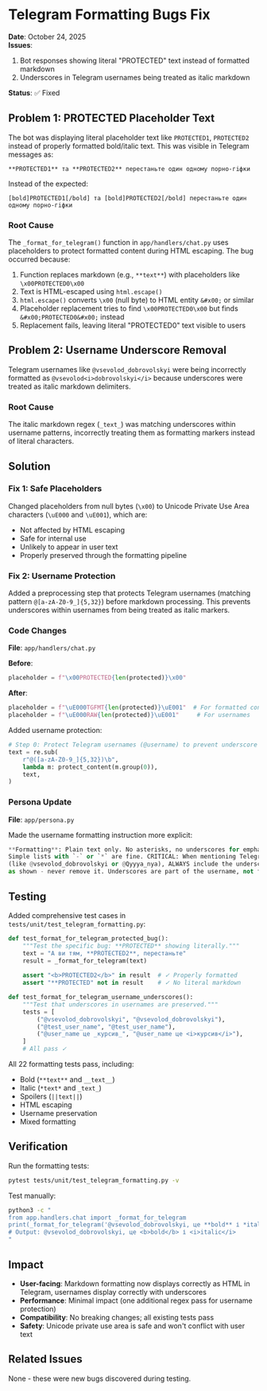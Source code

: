 # Telegram Formatting Bugs Fix

**Date**: October 24, 2025  
**Issues**: 
1. Bot responses showing literal "PROTECTED" text instead of formatted markdown
2. Underscores in Telegram usernames being treated as italic markdown

**Status**: ✅ Fixed

## Problem 1: PROTECTED Placeholder Text

The bot was displaying literal placeholder text like `PROTECTED1`, `PROTECTED2` instead of properly formatted bold/italic text. This was visible in Telegram messages as:

```text
**PROTECTED1** та **PROTECTED2** перестаньте один одному порно-гiфки
```

Instead of the expected:
```text
[bold]PROTECTED1[/bold] та [bold]PROTECTED2[/bold] перестаньте один одному порно-гiфки
```

### Root Cause

The `_format_for_telegram()` function in `app/handlers/chat.py` uses placeholders to protect formatted content during HTML escaping. The bug occurred because:

1. Function replaces markdown (e.g., `**text**`) with placeholders like `\x00PROTECTED0\x00`
2. Text is HTML-escaped using `html.escape()`
3. `html.escape()` converts `\x00` (null byte) to HTML entity `&#x00;` or similar
4. Placeholder replacement tries to find `\x00PROTECTED0\x00` but finds `&#x00;PROTECTED0&#x00;` instead
5. Replacement fails, leaving literal "PROTECTED0" text visible to users

## Problem 2: Username Underscore Removal

Telegram usernames like `@vsevolod_dobrovolskyi` were being incorrectly formatted as `@vsevolod<i>dobrovolskyi</i>` because underscores were treated as italic markdown delimiters.

### Root Cause

The italic markdown regex (`_text_`) was matching underscores within username patterns, incorrectly treating them as formatting markers instead of literal characters.

## Solution

### Fix 1: Safe Placeholders

Changed placeholders from null bytes (`\x00`) to Unicode Private Use Area characters (`\uE000` and `\uE001`), which are:

- Not affected by HTML escaping
- Safe for internal use
- Unlikely to appear in user text
- Properly preserved through the formatting pipeline

### Fix 2: Username Protection

Added a preprocessing step that protects Telegram usernames (matching pattern `@[a-zA-Z0-9_]{5,32}`) before markdown processing. This prevents underscores within usernames from being treated as italic markers.

### Code Changes

**File**: `app/handlers/chat.py`

**Before**:
```python
placeholder = f"\x00PROTECTED{len(protected)}\x00"
```

**After**:
```python
placeholder = f"\uE000TGFMT{len(protected)}\uE001"  # For formatted content
placeholder = f"\uE000RAW{len(protected)}\uE001"     # For usernames
```

Added username protection:
```python
# Step 0: Protect Telegram usernames (@username) to prevent underscore processing
text = re.sub(
    r"@([a-zA-Z0-9_]{5,32})\b",
    lambda m: protect_content(m.group(0)),
    text,
)
```

### Persona Update

**File**: `app/persona.py`

Made the username formatting instruction more explicit:

```python
**Formatting**: Plain text only. No asterisks, no underscores for emphasis, no decorative markdown. 
Simple lists with `-` or `*` are fine. CRITICAL: When mentioning Telegram usernames 
(like @vsevolod_dobrovolskyi or @Qyyya_nya), ALWAYS include the underscore character exactly 
as shown - never remove it. Underscores are part of the username, not formatting.
```

## Testing

Added comprehensive test cases in `tests/unit/test_telegram_formatting.py`:

```python
def test_format_for_telegram_protected_bug():
    """Test the specific bug: **PROTECTED** showing literally."""
    text = "А ви тям, **PROTECTED2**, перестаньте"
    result = _format_for_telegram(text)
    
    assert "<b>PROTECTED2</b>" in result  # ✓ Properly formatted
    assert "**PROTECTED" not in result    # ✓ No literal markdown

def test_format_for_telegram_username_underscores():
    """Test that underscores in usernames are preserved."""
    tests = [
        ("@vsevolod_dobrovolskyi", "@vsevolod_dobrovolskyi"),
        ("@test_user_name", "@test_user_name"),
        ("@user_name це _курсив_", "@user_name це <i>курсив</i>"),
    ]
    # All pass ✓
```

All 22 formatting tests pass, including:
- Bold (`**text**` and `__text__`)
- Italic (`*text*` and `_text_`)
- Spoilers (`||text||`)
- HTML escaping
- Username preservation
- Mixed formatting

## Verification

Run the formatting tests:
```bash
pytest tests/unit/test_telegram_formatting.py -v
```

Test manually:
```bash
python3 -c "
from app.handlers.chat import _format_for_telegram
print(_format_for_telegram('@vsevolod_dobrovolskyi, це **bold** і *italic*'))
# Output: @vsevolod_dobrovolskyi, це <b>bold</b> і <i>italic</i>
"
```

## Impact

- **User-facing**: Markdown formatting now displays correctly as HTML in Telegram, usernames display correctly with underscores
- **Performance**: Minimal impact (one additional regex pass for username protection)
- **Compatibility**: No breaking changes; all existing tests pass
- **Safety**: Unicode private use area is safe and won't conflict with user text

## Related Issues

None - these were new bugs discovered during testing.
